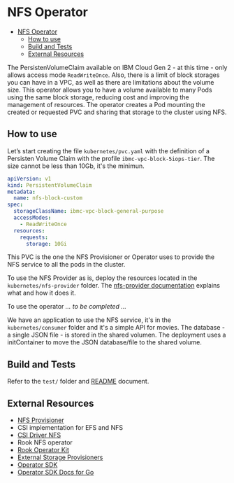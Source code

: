 # NFS Operator

- [NFS Operator](#nfs-operator)
  - [How to use](#how-to-use)
  - [Build and Tests](#build-and-tests)
  - [External Resources](#external-resources)

The PersistenVolumeClaim available on IBM Cloud Gen 2 - at this time - only allows access mode `ReadWriteOnce`. Also, there is a limit of block storages you can have in a VPC, as well as there are limitations about the volume size. This operator allows you to have a volume available to many Pods using the same block storage, reducing cost and improving the management of resources. The operator creates a Pod mounting the created or requested PVC and sharing that storage to the cluster using NFS.

## How to use

Let’s start creating the file `kubernetes/pvc.yaml` with the definition of a Persisten Volume Claim with the profile `ibmc-vpc-block-5iops-tier`. The size cannot be less than 10Gb, it's the minimun.

```yaml
apiVersion: v1
kind: PersistentVolumeClaim
metadata:
  name: nfs-block-custom
spec:
  storageClassName: ibmc-vpc-block-general-purpose
  accessModes:
    - ReadWriteOnce
  resources:
    requests:
      storage: 10Gi
```

This PVC is the one the NFS Provisioner or Operator uses to provide the NFS service to all the pods in the cluster.

To use the NFS Provider as is, deploy the resources located in the `kubernetes/nfs-provider` folder. The [nfs-provider documentation](https://github.com/kubernetes-incubator/external-storage/blob/master/nfs/README.md#quickstart) explains what and how it does it.

To use the operator _... to be completed ..._

We have an application to use the NFS service, it's in the `kubernetes/consumer` folder and it's a simple API for movies. The database - a single JSON file - is stored in the shared volumen. The deployment uses a initContainer to move the JSON database/file to the shared volume.

## Build and Tests

Refer to the `test/` folder and [README](./test/README.md) document.

## External Resources

- [NFS Provisioner](https://github.com/kubernetes-incubator/external-storage/tree/master/nfs)
- CSI implementation for EFS and NFS
- [CSI Driver NFS](https://github.com/kubernetes-csi/csi-driver-nfs)
- Rook NFS operator
- [Rook Operator Kit](https://github.com/rook/operator-kit)
- [External Storage Provisioners](https://github.com/kubernetes-sigs/sig-storage-lib-external-provisioner)
- [Operator SDK](https://github.com/operator-framework/operator-sdk)
- [Operator SDK Docs for Go](https://sdk.operatorframework.io/docs/golang/quickstart/)
